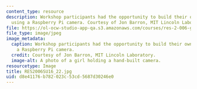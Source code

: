 ```yaml
---
content_type: resource
description: Workshop participants had the opportunity to build their own cameras
  using a Raspberry Pi camera. Courtesy of Jon Barron, MIT Lincoln Laboratory.
file: https://ol-ocw-studio-app-qa.s3.amazonaws.com/courses/res-2-006-girls-who-build-cameras-summer-2016/d8e41176b782023c53cd5687d30246e0_RES2006SU16_22.jpg
file_type: image/jpeg
image_metadata:
  caption: Workshop participants had the opportunity to build their own cameras using
    a Raspberry Pi camera.
  credit: Courtesy of Jon Barron, MIT Lincoln Laboratory.
  image-alt: A photo of a girl holding a hand-built camera.
resourcetype: Image
title: RES2006SU16_22.jpg
uid: d8e41176-b782-023c-53cd-5687d30246e0
---
```

